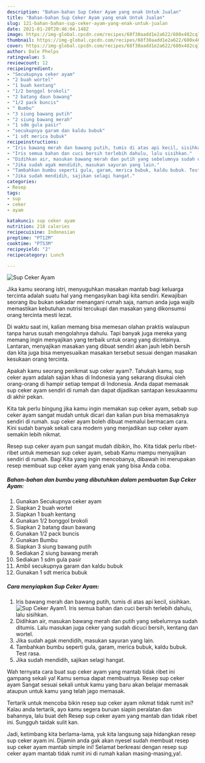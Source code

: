 ```yaml
---
description: "Bahan-bahan Sup Ceker Ayam yang enak Untuk Jualan"
title: "Bahan-bahan Sup Ceker Ayam yang enak Untuk Jualan"
slug: 121-bahan-bahan-sup-ceker-ayam-yang-enak-untuk-jualan
date: 2021-01-20T20:46:04.148Z
image: https://img-global.cpcdn.com/recipes/68f30aadd1e2a622/680x482cq70/sup-ceker-ayam-foto-resep-utama.jpg
thumbnail: https://img-global.cpcdn.com/recipes/68f30aadd1e2a622/680x482cq70/sup-ceker-ayam-foto-resep-utama.jpg
cover: https://img-global.cpcdn.com/recipes/68f30aadd1e2a622/680x482cq70/sup-ceker-ayam-foto-resep-utama.jpg
author: Dale Phelps
ratingvalue: 5
reviewcount: 12
recipeingredient:
- "Secukupnya ceker ayam"
- "2 buah wortel"
- "1 buah kentang"
- "1/2 bonggol brokoli"
- "2 batang daun bawang"
- "1/2 pack buncis"
- " Bumbu"
- "3 siung bawang putih"
- "2 siung bawang merah"
- "1 sdm gula pasir"
- "secukupnya garam dan kaldu bubuk"
- "1 sdt merica bubuk"
recipeinstructions:
- "Iris bawang merah dan bawang putih, tumis di atas api kecil, sisihkan."
- "Iris semua bahan dan cuci bersih terlebih dahulu, lalu sisihkan."
- "Didihkan air, masukan bawang merah dan putih yang sebelumnya sudah ditumis. Lalu masukan juga ceker yang sudah dicuci bersih, kentang dan wortel."
- "Jika sudah agak mendidih, masukan sayuran yang lain."
- "Tambahkan bumbu seperti gula, garam, merica bubuk, kaldu bubuk. Test rasa."
- "Jika sudah mendidih, sajikan selagi hangat."
categories:
- Resep
tags:
- sup
- ceker
- ayam

katakunci: sup ceker ayam 
nutrition: 218 calories
recipecuisine: Indonesian
preptime: "PT12M"
cooktime: "PT53M"
recipeyield: "2"
recipecategory: Lunch

---
```



![Sup Ceker Ayam](https://img-global.cpcdn.com/recipes/68f30aadd1e2a622/680x482cq70/sup-ceker-ayam-foto-resep-utama.jpg)

Jika kamu seorang istri, menyuguhkan masakan mantab bagi keluarga tercinta adalah suatu hal yang mengasyikan bagi kita sendiri. Kewajiban seorang ibu bukan sekadar menangani rumah saja, namun anda juga wajib memastikan kebutuhan nutrisi tercukupi dan masakan yang dikonsumsi orang tercinta mesti lezat.

Di waktu  saat ini, kalian memang bisa memesan olahan praktis walaupun tanpa harus susah mengolahnya dahulu. Tapi banyak juga mereka yang memang ingin menyajikan yang terbaik untuk orang yang dicintainya. Lantaran, menyajikan masakan yang dibuat sendiri akan jauh lebih bersih dan kita juga bisa menyesuaikan masakan tersebut sesuai dengan masakan kesukaan orang tercinta. 



Apakah kamu seorang penikmat sup ceker ayam?. Tahukah kamu, sup ceker ayam adalah sajian khas di Indonesia yang sekarang disukai oleh orang-orang di hampir setiap tempat di Indonesia. Anda dapat memasak sup ceker ayam sendiri di rumah dan dapat dijadikan santapan kesukaanmu di akhir pekan.

Kita tak perlu bingung jika kamu ingin memakan sup ceker ayam, sebab sup ceker ayam sangat mudah untuk dicari dan kalian pun bisa memasaknya sendiri di rumah. sup ceker ayam boleh dibuat memalui bermacam cara. Kini sudah banyak sekali cara modern yang menjadikan sup ceker ayam semakin lebih nikmat.

Resep sup ceker ayam pun sangat mudah dibikin, lho. Kita tidak perlu ribet-ribet untuk memesan sup ceker ayam, sebab Kamu mampu menyajikan sendiri di rumah. Bagi Kita yang ingin mencobanya, dibawah ini merupakan resep membuat sup ceker ayam yang enak yang bisa Anda coba.

<!--inarticleads1-->

##### Bahan-bahan dan bumbu yang dibutuhkan dalam pembuatan Sup Ceker Ayam:

1. Gunakan Secukupnya ceker ayam
1. Siapkan 2 buah wortel
1. Siapkan 1 buah kentang
1. Gunakan 1/2 bonggol brokoli
1. Siapkan 2 batang daun bawang
1. Gunakan 1/2 pack buncis
1. Gunakan  Bumbu
1. Siapkan 3 siung bawang putih
1. Sediakan 2 siung bawang merah
1. Sediakan 1 sdm gula pasir
1. Ambil secukupnya garam dan kaldu bubuk
1. Gunakan 1 sdt merica bubuk




<!--inarticleads2-->

##### Cara menyiapkan Sup Ceker Ayam:

1. Iris bawang merah dan bawang putih, tumis di atas api kecil, sisihkan.
<img src="https://img-global.cpcdn.com/steps/fa31b8752dc1332a/160x128cq70/sup-ceker-ayam-langkah-memasak-1-foto.jpg" alt="Sup Ceker Ayam">1. Iris semua bahan dan cuci bersih terlebih dahulu, lalu sisihkan.
1. Didihkan air, masukan bawang merah dan putih yang sebelumnya sudah ditumis. Lalu masukan juga ceker yang sudah dicuci bersih, kentang dan wortel.
1. Jika sudah agak mendidih, masukan sayuran yang lain.
1. Tambahkan bumbu seperti gula, garam, merica bubuk, kaldu bubuk. Test rasa.
1. Jika sudah mendidih, sajikan selagi hangat.




Wah ternyata cara buat sup ceker ayam yang mantab tidak ribet ini gampang sekali ya! Kamu semua dapat membuatnya. Resep sup ceker ayam Sangat sesuai sekali untuk kamu yang baru akan belajar memasak ataupun untuk kamu yang telah jago memasak.

Tertarik untuk mencoba bikin resep sup ceker ayam nikmat tidak rumit ini? Kalau anda tertarik, ayo kamu segera buruan siapin peralatan dan bahannya, lalu buat deh Resep sup ceker ayam yang mantab dan tidak ribet ini. Sungguh taidak sulit kan. 

Jadi, ketimbang kita berlama-lama, yuk kita langsung saja hidangkan resep sup ceker ayam ini. Dijamin anda gak akan nyesel sudah membuat resep sup ceker ayam mantab simple ini! Selamat berkreasi dengan resep sup ceker ayam mantab tidak rumit ini di rumah kalian masing-masing,ya!.

